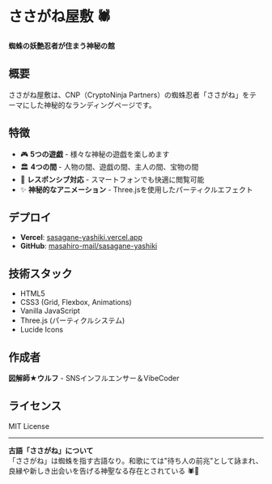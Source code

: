 # ささがね屋敷 🕷️

**蜘蛛の妖艶忍者が住まう神秘の館**

## 概要
ささがね屋敷は、CNP（CryptoNinja Partners）の蜘蛛忍者「ささがね」をテーマにした神秘的なランディングページです。

## 特徴
- 🎮 **5つの遊戯** - 様々な神秘の遊戯を楽しめます
- 🏛️ **4つの間** - 人物の間、遊戯の間、主人の間、宝物の間
- 📱 **レスポンシブ対応** - スマートフォンでも快適に閲覧可能
- ✨ **神秘的なアニメーション** - Three.jsを使用したパーティクルエフェクト

## デプロイ
- **Vercel**: [sasagane-yashiki.vercel.app](https://sasagane-yashiki.vercel.app)
- **GitHub**: [masahiro-mail/sasagane-yashiki](https://github.com/masahiro-mail/sasagane-yashiki)

## 技術スタック
- HTML5
- CSS3 (Grid, Flexbox, Animations)
- Vanilla JavaScript
- Three.js (パーティクルシステム)
- Lucide Icons

## 作成者
**図解師★ウルフ** - SNSインフルエンサー＆VibeCoder

## ライセンス
MIT License

---

**古語「ささがね」について**  
「ささがね」は蜘蛛を指す古語なり。和歌にては"待ち人の前兆"として詠まれ、良縁や新しき出会いを告げる神聖なる存在とされている 🕷️🌙